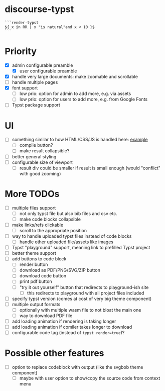 # discourse-typst

````
```render-typst
${ x in RR | x "is natural"and x < 10 }$
```
````

# Priority
- [x] admin configurable preamble
    - [x] user configurable preamble
- [x] handle very large documents: make zoomable and scrollable
- [ ] handle multiple pages
- [x] font support
    - [ ] low prio: option for admin to add more, e.g. via assets
    - [ ] low prio: option for users to add more, e.g. from Google Fonts
- [ ] Typst package support

# UI
- [ ] something similar to how HTML/CSS/JS is handled here: [example](https://stackoverflow.com/questions/67336788/how-to-make-svg-map-zoomable-and-scrollable)
  - [ ] compile button?
  - [ ] make result collapsible?
- [ ] better general styling
- [ ] configurable size of viewport
    - [ ] result div could be smaller if result is small enough (would "conflict" with good zooming)

# More TODOs
- [ ] multiple files support
    - [ ] not only typst file but also bib files and csv etc.
    - [ ] make code blocks collapsible
- [ ] make links/refs clickable
    - [ ] scroll to the appropriate position
- [ ] way to handle uploaded typst files instead of code blocks
    - [ ] handle other uploaded file/assets like images
- [ ] Typst "playground" support, meaning link to prefilled Typst project
- [ ] better theme support
- [ ] add buttons to code block
    - [ ] render button
    - [ ] download as PDF/PNG/SVG/ZIP button
    - [ ] download code button
    - [ ] print pdf button
    - [ ] "try it out yourself" button that redirects to playground-ish site
        - [ ] this redirects to playground with all project files included
- [ ] specify typst version (comes at cost of very big theme component)
- [ ] multiple output formats
    - [ ] optionally with multiple wasm file to not bloat the main one
    - [ ] way to download PDF file
- [ ] add loading animation if rendering is taking longer
- [ ] add loading animation if comiler takes longer to download
- [ ] configurable code tag (instead of `typst render=true`)?

# Possible other features
- [ ] option to replace codeblock with output (like the svgbob theme component)
    - [ ] maybe with user option to show/copy the source code from context menu